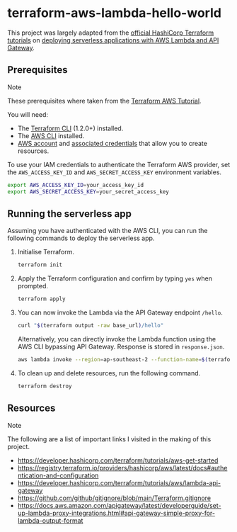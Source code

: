 # terraform-aws-lambda-hello-world

This project was largely adapted from the [official HashiCorp Terraform tutorials](https://developer.hashicorp.com/terraform/tutorials/aws) on [deploying serverless applications with AWS Lambda and API Gateway](https://developer.hashicorp.com/terraform/tutorials/aws/lambda-api-gateway).

## Prerequisites

> [!NOTE]
> These prerequisites where taken from the [Terraform AWS Tutorial](https://developer.hashicorp.com/terraform/tutorials/aws-get-started/aws-build#prerequisites).

You will need:

- The [Terraform CLI](https://developer.hashicorp.com/terraform/tutorials/aws-get-started/install-cli) (1.2.0+) installed.
- The [AWS CLI](https://docs.aws.amazon.com/cli/latest/userguide/install-cliv2.html) installed.
- [AWS account](https://aws.amazon.com/free) and [associated credentials](https://docs.aws.amazon.com/general/latest/gr/aws-sec-cred-types.html) that allow you to create resources.

To use your IAM credentials to authenticate the Terraform AWS provider, set the `AWS_ACCESS_KEY_ID` and `AWS_SECRET_ACCESS_KEY` environment variables.

```bash
export AWS_ACCESS_KEY_ID=your_access_key_id
export AWS_SECRET_ACCESS_KEY=your_secret_access_key
```

## Running the serverless app

Assuming you have authenticated with the AWS CLI, you can run the following commands to deploy the serverless app.

1. Initialise Terraform.

    ```bash
    terraform init
    ```

2. Apply the Terraform configuration and confirm by typing `yes` when prompted.

    ```bash
    terraform apply
    ```

3. You can now invoke the Lambda via the API Gateway endpoint `/hello`.

    ```bash
    curl "$(terraform output -raw base_url)/hello"
    ```

    Alternatively, you can directly invoke the Lambda function using the AWS CLI bypassing API Gateway. Response is stored in `response.json`.

    ```bash
    aws lambda invoke --region=ap-southeast-2 --function-name=$(terraform output -raw function_name) response.json
    ```

4. To clean up and delete resources, run the following command.

    ```bash
    terraform destroy
    ```

## Resources

> [!NOTE]
> The following are a list of important links I visited in the making of this project.

- <https://developer.hashicorp.com/terraform/tutorials/aws-get-started>
- <https://registry.terraform.io/providers/hashicorp/aws/latest/docs#authentication-and-configuration>
- <https://developer.hashicorp.com/terraform/tutorials/aws/lambda-api-gateway>
- <https://github.com/github/gitignore/blob/main/Terraform.gitignore>
- <https://docs.aws.amazon.com/apigateway/latest/developerguide/set-up-lambda-proxy-integrations.html#api-gateway-simple-proxy-for-lambda-output-format>
